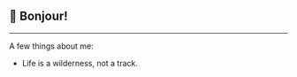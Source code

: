 ## 🍺 Bonjour!
-----------------------------------
A few things about me:
- Life is a wilderness, not a track. 

